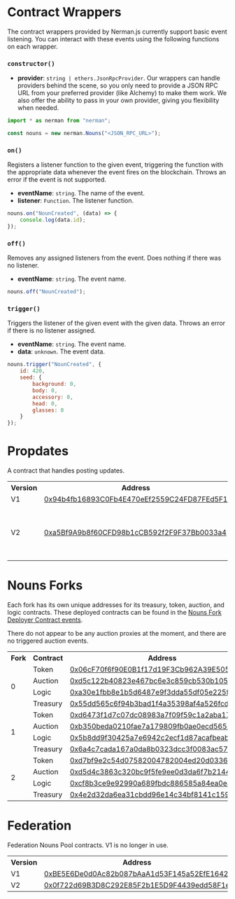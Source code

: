 # Contract Wrappers

The contract wrappers provided by Nerman.js currently support basic event listening. You can interact with these events using the following functions on each wrapper.

### `constructor()`

-   **provider**: `string | ethers.JsonRpcProvider`. Our wrappers can handle providers behind the scene, so you only need to provide a JSON RPC URL from your preferred provider (like Alchemy) to make them work. We also offer the ability to pass in your own provider, giving you flexibility when needed.

```js
import * as nerman from "nerman";

const nouns = new nerman.Nouns("<JSON_RPC_URL>");
```

### `on()`

Registers a listener function to the given event, triggering the function with the appropriate data whenever the event fires on the blockchain. Throws an error if the event is not supported.

-   **eventName**: `string`. The name of the event.
-   **listener**: `Function`. The listener function.

```js
nouns.on("NounCreated", (data) => {
	console.log(data.id);
});
```

### `off()`

Removes any assigned listeners from the event. Does nothing if there was no listener.

-   **eventName**: `string`. The event name.

```js
nouns.off("NounCreated");
```

### `trigger()`

Triggers the listener of the given event with the given data. Throws an error if there is no listener assigned.

-   **eventName**: `string`. The event name.
-   **data**: `unknown`. The event data.

```js
nouns.trigger("NounCreated", {
	id: 420,
	seed: {
		background: 0,
		body: 0,
		accessory: 0,
		head: 0,
		glasses: 0
	}
});
```

# Propdates

A contract that handles posting updates.

<table>
	<tr>
		<th> Version </th>
		<th> Address </th>
		<th> Note </th>
	</tr>
	<tr>
		<td> V1 </td>
		<td> 
			<a href="https://etherscan.io/address/0x94b4fb16893C0Fb4E470eEf2559C24FD87FEd5F1">
				0x94b4fb16893C0Fb4E470eEf2559C24FD87FEd5F1
			</a>
		</td>
	</tr>
	<tr>
		<td> V2 </td>
		<td> 
			<a href="https://etherscan.io/address/0xa5Bf9A9b8f60CFD98b1cCB592f2F9F37Bb0033a4">
				0xa5Bf9A9b8f60CFD98b1cCB592f2F9F37Bb0033a4
			</a>
		</td>
		<td>
			Updated to V2 on block 18689732. 01-Dec-2023.
		</td>
	</tr>
</table>

# Nouns Forks

Each fork has its own unique addresses for its treasury, token, auction, and logic contracts. These deployed contracts can be found in the [Nouns Fork Deployer Contract events](https://etherscan.io/address/0xcd65e61f70e0b1aa433ca1d9a6fc2332e9e73ce3#events).

There do not appear to be any auction proxies at the moment, and there are no triggered auction events.

<table>
	<tr>
		<th> Fork </th>
		<th> Contract </th>
		<th> Address </th>
	<tr>
	<tr>
		<td rowspan=4> 0 </td>
		<td> Token </td> 
		<td> <a href="https://etherscan.io/address/0x06cF70f6f90E0B1f17d19F3Cb962A39E505D5b3f"> 
			0x06cF70f6f90E0B1f17d19F3Cb962A39E505D5b3f 
		</a> </td>
	</tr>
	<tr>
		<td> Auction </td> 
		<td> <a href="https://etherscan.io/address/0xd5c122b40823e467bc6e3c859cb530b105cae22e"> 
			0xd5c122b40823e467bc6e3c859cb530b105cae22e 
		</a> </td>
	</tr>
	<tr>
		<td> Logic </td> 
		<td> <a href="https://etherscan.io/address/0xa30e1fbb8e1b5d6487e9f3dda55df05e225f82b6"> 
			0xa30e1fbb8e1b5d6487e9f3dda55df05e225f82b6
		 </a> </td>
	</tr>
	<tr>
		<td> Treasury </td> 
		<td> <a href="https://etherscan.io/address/0x55dd565c6f94b3bad1f4a35398af4a526fcd465f"> 0x55dd565c6f94b3bad1f4a35398af4a526fcd465f</a> </td>
	</tr>
	<tr>
		<td rowspan=4> 1 </td>
		<td> Token </td> 
		<td> <a href="https://etherscan.io/address/0xd6473f1d7c07dc08983a7f09f59c1a2aba17be41"> 0xd6473f1d7c07dc08983a7f09f59c1a2aba17be41 </a> </td>
	</tr>
	<tr>
		<td> Auction </td> 
		<td> <a href="https://etherscan.io/address/0xb350beda0210fae7a179809fb0ae0ecd565164b0"> 0xb350beda0210fae7a179809fb0ae0ecd565164b0 </a> </td>
	</tr>
	<tr>
		<td> Logic </td> 
		<td> <a href="https://etherscan.io/address/0x5b8dd9f30425a7e6942c2ecf1d87acafbeab3073"> 0x5b8dd9f30425a7e6942c2ecf1d87acafbeab3073 </a> </td>
	</tr>
	<tr>
		<td> Treasury </td> 
		<td> <a href="https://etherscan.io/address/0x6a4c7cada167a0da8b0323dcc3f0083ac5706817"> 0x6a4c7cada167a0da8b0323dcc3f0083ac5706817</a> </td>
	</tr>
	<tr>
		<td rowspan=4> 2 </td>
		<td> Token </td> 
		<td> <a href="https://etherscan.io/address/0xd7bf9e2c54d07582004782004ed20d0336d52669"> 0xd7bf9e2c54d07582004782004ed20d0336d52669 </a> </td>
	</tr>
	<tr>
		<td> Auction </td> 
		<td> <a href="https://etherscan.io/address/0xd5d4c3863c320bc9f5fe9ee0d3da6f7b214449ef"> 0xd5d4c3863c320bc9f5fe9ee0d3da6f7b214449ef </a> </td>
	</tr>
	<tr>
		<td> Logic </td> 
		<td> <a href="https://etherscan.io/address/0xcf8b3ce9e92990a689fbdc886585a84ea0e4aece"> 0xcf8b3ce9e92990a689fbdc886585a84ea0e4aece</a> </td>
	</tr>
	<tr>
		<td> Treasury </td> 
		<td> <a href="https://etherscan.io/address/0x4e2d32da6ea31cbdd96e14c34bf8141c15902e06"> 0x4e2d32da6ea31cbdd96e14c34bf8141c15902e06</a> </td>
	</tr>

</table>

# Federation

Federation Nouns Pool contracts. V1 is no longer in use.

<table>
	<tr>
		<th> Version </th>
		<th> Address </th>
	</tr>
	<tr>
		<td> V1 </td>
		<td> 
			<a href="https://etherscan.io/address/0xBE5E6De0d0Ac82b087bAaA1d53F145a52EfE1642">
				0xBE5E6De0d0Ac82b087bAaA1d53F145a52EfE1642
			</a>
		</td>
	</tr>
	<tr>
		<td> V2 </td>
		<td> 
			<a href="https://etherscan.io/address/0x0f722d69B3D8C292E85F2b1E5D9F4439edd58F1e">
				0x0f722d69B3D8C292E85F2b1E5D9F4439edd58F1e
			</a>
		</td>
	</tr>
</table>
